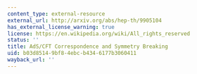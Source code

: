 ```yaml
---
content_type: external-resource
external_url: http://arxiv.org/abs/hep-th/9905104
has_external_license_warning: true
license: https://en.wikipedia.org/wiki/All_rights_reserved
status: ''
title: AdS/CFT Correspondence and Symmetry Breaking
uid: b03d8514-9bf8-4ebc-b434-6177b3060411
wayback_url: ''
---
```

